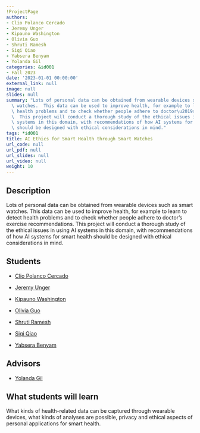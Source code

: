 ```yaml
---
!ProjectPage
authors:
- Clio Polanco Cercado
- Jeremy Unger
- Kipauno Washington
- Olivia Guo
- Shruti Ramesh
- Siqi Qiao
- Yabsera Benyam
- Yolanda Gil
categories: &id001
- Fall 2023
date: '2023-01-01 00:00:00'
external_link: null
image: null
slides: null
summary: "Lots of personal data can be obtained from wearable devices such as smart\
  \ watches.  This data can be used to improve health, for example to learn to detect\
  \ health problems and to check whether people adhere to doctor\u2019s exercise recommendations.\
  \  This project will conduct a thorough study of the ethical issues in using AI\
  \ systems in this domain, with recommendations of how AI systems for smart health\
  \ should be designed with ethical considerations in mind."
tags: *id001
title: AI Ethics for Smart Health through Smart Watches
url_code: null
url_pdf: null
url_slides: null
url_video: null
weight: 10
---
```

## Description

Lots of personal data can be obtained from wearable devices such as smart watches.  This data can be used to improve health, for example to learn to detect health problems and to check whether people adhere to doctor’s exercise recommendations.  This project will conduct a thorough study of the ethical issues in using AI systems in this domain, with recommendations of how AI systems for smart health should be designed with ethical considerations in mind.





## Students

* [Clio Polanco Cercado](../../../author/clio-polanco-cercado)

* [Jeremy Unger](../../../author/jeremy-unger)

* [Kipauno Washington](../../../author/kipauno-washington)

* [Olivia Guo](../../../author/olivia-guo)

* [Shruti Ramesh](../../../author/shruti-ramesh)

* [Siqi Qiao](../../../author/siqi-qiao)

* [Yabsera Benyam](../../../author/yabsera-benyam)

## Advisors

* [Yolanda Gil](../../../author/yolanda-gil)

## What students will learn

What kinds of health-related data can be captured through wearable devices, what kinds of analyses are possible, privacy and ethical aspects of personal applications for smart health.
